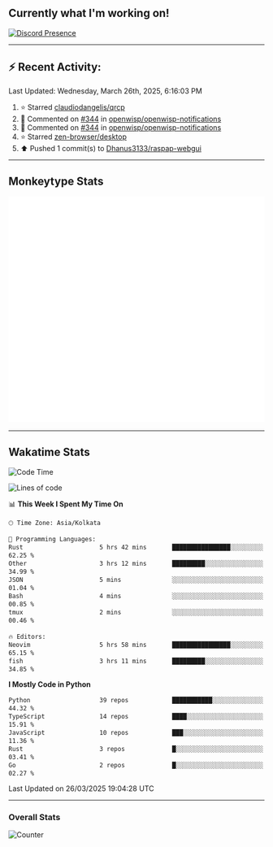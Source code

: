 ## Currently what I'm working on!
[![Discord Presence](https://lanyard.cnrad.dev/api/534981034400284712)](https://discord.com/users/534981034400284712)

---

## :zap: Recent Activity:
<!--RECENT_ACTIVITY:last_update-->
Last Updated: Wednesday, March 26th, 2025, 6:16:03 PM
<!--RECENT_ACTIVITY:last_update_end-->
<!--RECENT_ACTIVITY:start-->
1. ⭐ Starred [claudiodangelis/qrcp](https://github.com/claudiodangelis/qrcp)<br>
2. 💬 Commented on [#344](https://github.com/openwisp/openwisp-notifications/pull/344#discussion_r2010058025) in [openwisp/openwisp-notifications](https://github.com/openwisp/openwisp-notifications)<br>
3. 💬 Commented on [#344](https://github.com/openwisp/openwisp-notifications/pull/344#discussion_r2010055202) in [openwisp/openwisp-notifications](https://github.com/openwisp/openwisp-notifications)<br>
4. ⭐ Starred [zen-browser/desktop](https://github.com/zen-browser/desktop)<br>
5. ⬆️ Pushed 1 commit(s) to [Dhanus3133/raspap-webgui](https://github.com/Dhanus3133/raspap-webgui)<br>
<!--RECENT_ACTIVITY:end-->

---

## Monkeytype Stats
<a href="https://monkeytype.com/profile/dhanus">
  <img src="https://raw.githubusercontent.com/Dhanus3133/Dhanus3133/monkeytype/monkeytype-lb.svg" alt="Monkeytype Profile" />
</a>

---

## Wakatime Stats
<!--START_SECTION:waka-->
![Code Time](http://img.shields.io/badge/Code%20Time-2%2C606%20hrs%2032%20mins-blue)

![Lines of code](https://img.shields.io/badge/From%20Hello%20World%20I%27ve%20Written-5.9%20million%20lines%20of%20code-blue)

📊 **This Week I Spent My Time On** 

```text
🕑︎ Time Zone: Asia/Kolkata

💬 Programming Languages: 
Rust                     5 hrs 42 mins       ████████████████░░░░░░░░░   62.25 % 
Other                    3 hrs 12 mins       █████████░░░░░░░░░░░░░░░░   34.99 % 
JSON                     5 mins              ░░░░░░░░░░░░░░░░░░░░░░░░░   01.04 % 
Bash                     4 mins              ░░░░░░░░░░░░░░░░░░░░░░░░░   00.85 % 
tmux                     2 mins              ░░░░░░░░░░░░░░░░░░░░░░░░░   00.46 % 

🔥 Editors: 
Neovim                   5 hrs 58 mins       ████████████████░░░░░░░░░   65.15 % 
fish                     3 hrs 11 mins       █████████░░░░░░░░░░░░░░░░   34.85 % 
```

**I Mostly Code in Python** 

```text
Python                   39 repos            ███████████░░░░░░░░░░░░░░   44.32 % 
TypeScript               14 repos            ████░░░░░░░░░░░░░░░░░░░░░   15.91 % 
JavaScript               10 repos            ███░░░░░░░░░░░░░░░░░░░░░░   11.36 % 
Rust                     3 repos             █░░░░░░░░░░░░░░░░░░░░░░░░   03.41 % 
Go                       2 repos             █░░░░░░░░░░░░░░░░░░░░░░░░   02.27 % 
```




 Last Updated on 26/03/2025 19:04:28 UTC
<!--END_SECTION:waka-->
---

### Overall Stats

<img src="https://moe-counter.glitch.me/get/@Dhanus3133?theme=asoul" alt="Counter" />
